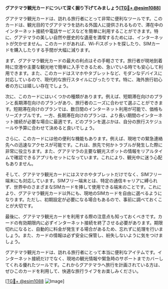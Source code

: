 **グアテマラ観光カードについて深く掘り下げてみましょう[[TG💪+ @esim1088](https://t.me/s/esim1088)]**

グアテマラ観光カードは、訪れる旅行者にとって非常に便利なツールです。このカードは、観光目的でグアテマラを訪れる外国人に提供されるもので、滞在中のインターネット接続や電話サービスなどを簡単に利用することができます。特に、グアテマラの美しい自然や歴史的な遺産を満喫するためには、インターネットが欠かせません。このカードがあれば、Wi-Fiスポットを探したり、SIMカードを購入したりする手間が大幅に減ります。

まず、グアテマラ観光カードの最大の利点はその手軽さです。旅行者が現地到着時に空港や主要な観光地で簡単に入手できるため、急いでいる時でも安心して利用できます。また、このカードはスマホやタブレットなど、モダンなデバイスに対応しているので、現代的な旅行スタイルにぴったりです。特に、海外旅行初心者の方には嬉しい存在でしょう。

次に、このカードにはいくつかの種類があります。例えば、短期滞在向けのプランと長期滞在向けのプランがあり、旅行者のニーズに合わせて選ぶことができます。短期滞在向けのプランでは、数日間のインターネット利用が可能で、価格もリーズナブルです。一方、長期滞在向けのプランは、より長い期間のインターネット接続が必要な場合に最適です。どのプランを選ぶかは、自分の旅行スケジュールや予算に合わせて決めると良いでしょう。

さらに、このカードには他の便利な機能もあります。例えば、現地での緊急連絡先への迅速なアクセスが可能です。これは、旅先で何かトラブルが発生した際に非常に役立ちます。また、グアテマラの主要な観光スポットの情報をリアルタイムで確認できるアプリもセットになっています。これにより、観光中に迷う心配もありません。

そして、グアテマラ観光カードにはスマホやタブレットだけでなく、SIMフリー端末にも対応しています。SIMフリー端末とは、特定の通信キャリアに縛られず、世界中のさまざまなSIMカードを挿して使用できる端末のことです。これにより、グアテマラ観光カード以外にも、現地のSIMカードを自由に選べるようになります。ただし、初期設定が必要になる場合もあるので、事前に調べておくことが大切です。

最後に、グアテマラ観光カードを利用する際の注意点も知っておくべきです。カードの有効期限内に必ずインターネット接続を終了させる必要があります。期限切れになると、自動的に料金が発生する場合があるため、忘れずに処理を行いましょう。また、カードの情報は必ず安全に保管し、紛失しないように気をつけましょう。

グアテマラ観光カードは、訪れる旅行者にとって本当に便利なアイテムです。インターネット接続だけでなく、現地の観光情報や緊急時のサポートまでカバーしてくれる優れたツールです。これからグアテマラへ旅行を計画されている方は、ぜひこのカードを利用して、快適な旅行ライフをお楽しみください。

[[TG💪+ @esim1088](https://t.me/s/esim1088) ![Image](https://i.postimg.cc/Y0z9fWf4/image.png)]